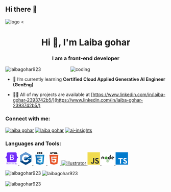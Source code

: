 ## Hi there 👋

<!--
**laibagohar923/laibagohar923** is a ✨ _special_ ✨ repository because its `README.md` (this file) appears on your GitHub profile.

Here are some ideas to get you started:

- 🔭 I’m currently working on ...
- 🌱 I’m currently learning ...
- 👯 I’m looking to collaborate on ...
- 🤔 I’m looking for help with ...
- 💬 Ask me about ...
- 📫 How to reach me: laibagohar923@gmail.com
- 😄 Pronouns: ...
- ⚡ Fun fact: i am funny
-->

![logo](https://media.licdn.com/dms/image/D5616AQHznPFpR4htLg/profile-displaybackgroundimage-shrink_350_1400/0/1714918961617?e=1721865600&v=beta&t=KfErE71jmPexmgqyhto6gPpNFGMmNPHtivwKZL78VhM)
<<h1 align="center">Hi 👋, I'm Laiba gohar</h1>
<h3 align="center">I am a front-end developer</h3>
<img align="right" alt="coding" width="300" src="https://camo.githubusercontent.com/800e1ce79aaa78d4e4d5eb324dfb2a8bb0164a42c6a2f6e636692bcc3f9480d4/68747470733a2f2f63646e2e686173686e6f64652e636f6d2f7265732f686173686e6f64652f696d6167652f75706c6f61642f76313638313536323530383336352f6b39367a307833566a2e676966">

<p align="left"> <img src="https://komarev.com/ghpvc/?username=laibagohar923&label=Profile%20views&color=0e75b6&style=flat" alt="laibagohar923" /> </p>

- 🌱 I’m currently learning **Certified Cloud Applied Generative AI Engineer (GenEng)**

- 👨‍💻 All of my projects are available at [https://www.linkedin.com/in/laiba-gohar-2393742b5/](https://www.linkedin.com/in/laiba-gohar-2393742b5/)

<h3 align="left">Connect with me:</h3>
<p align="left">
<a href="https://linkedin.com/in/laiba gohar" target="blank"><img align="center" src="https://raw.githubusercontent.com/rahuldkjain/github-profile-readme-generator/master/src/images/icons/Social/linked-in-alt.svg" alt="laiba gohar" height="30" width="40" /></a>
<a href="https://fb.com/laiba gohar" target="blank"><img align="center" src="https://raw.githubusercontent.com/rahuldkjain/github-profile-readme-generator/master/src/images/icons/Social/facebook.svg" alt="laiba gohar" height="30" width="40" /></a>
<a href="https://www.youtube.com/c/ai-insights" target="blank"><img align="center" src="https://raw.githubusercontent.com/rahuldkjain/github-profile-readme-generator/master/src/images/icons/Social/youtube.svg" alt="ai-insights" height="30" width="40" /></a>
</p>

<h3 align="left">Languages and Tools:</h3>
<p align="left"> <a href="https://getbootstrap.com" target="_blank" rel="noreferrer"> <img src="https://raw.githubusercontent.com/devicons/devicon/master/icons/bootstrap/bootstrap-plain-wordmark.svg" alt="bootstrap" width="40" height="40"/> </a> <a href="https://www.w3schools.com/cpp/" target="_blank" rel="noreferrer"> <img src="https://raw.githubusercontent.com/devicons/devicon/master/icons/cplusplus/cplusplus-original.svg" alt="cplusplus" width="40" height="40"/> </a> <a href="https://www.w3schools.com/css/" target="_blank" rel="noreferrer"> <img src="https://raw.githubusercontent.com/devicons/devicon/master/icons/css3/css3-original-wordmark.svg" alt="css3" width="40" height="40"/> </a> <a href="https://www.w3.org/html/" target="_blank" rel="noreferrer"> <img src="https://raw.githubusercontent.com/devicons/devicon/master/icons/html5/html5-original-wordmark.svg" alt="html5" width="40" height="40"/> </a> <a href="https://www.adobe.com/in/products/illustrator.html" target="_blank" rel="noreferrer"> <img src="https://www.vectorlogo.zone/logos/adobe_illustrator/adobe_illustrator-icon.svg" alt="illustrator" width="40" height="40"/> </a> <a href="https://developer.mozilla.org/en-US/docs/Web/JavaScript" target="_blank" rel="noreferrer"> <img src="https://raw.githubusercontent.com/devicons/devicon/master/icons/javascript/javascript-original.svg" alt="javascript" width="40" height="40"/> </a> <a href="https://nodejs.org" target="_blank" rel="noreferrer"> <img src="https://raw.githubusercontent.com/devicons/devicon/master/icons/nodejs/nodejs-original-wordmark.svg" alt="nodejs" width="40" height="40"/> </a> <a href="https://www.typescriptlang.org/" target="_blank" rel="noreferrer"> <img src="https://raw.githubusercontent.com/devicons/devicon/master/icons/typescript/typescript-original.svg" alt="typescript" width="40" height="40"/> </a> </p>

<p><img align="left" src="https://github-readme-stats.vercel.app/api/top-langs?username=laibagohar923&show_icons=true&locale=en&layout=compact" alt="laibagohar923" /></p>

<p>&nbsp;<img align="center" src="https://github-readme-stats.vercel.app/api?username=laibagohar923&show_icons=true&locale=en" alt="laibagohar923" /></p>

<p><img align="center" src="https://github-readme-streak-stats.herokuapp.com/?user=laibagohar923&" alt="laibagohar923" /></p>

